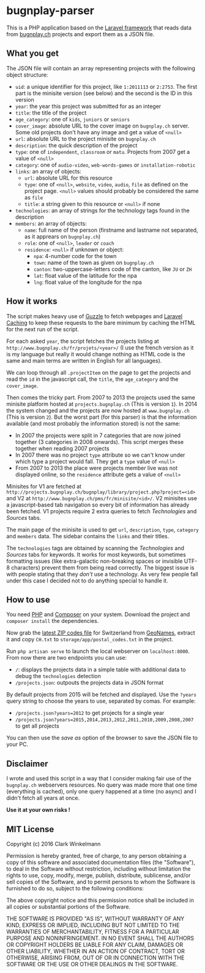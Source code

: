 # bugnplay-parser

This is a PHP application based on the [Laravel framework](https://laravel.com/) that reads data from [bugnplay.ch](http://www.bugnplay.ch/) projects and export them as a JSON file.

## What you get

The JSON file will contain an array representing projects with the following object structure:

- `uid`: a unique identifier for this project, like `1:2011113` or `2:2753`. The first part is the minisite version (see below) and the second is the ID in this version
- `year`: the year this project was submitted for as an integer
- `title`: the title of the project
- `age_category`: one of `kids`, `juniors` or `seniors`
- `cover_image`: absolute URL to the cover image on `bugnplay.ch` server. Some old projects don't have any image and get a value of `<null>`
- `url`: absolute URL to the project minisite on `bugnplay.ch`
- `description`: the quick description of the project
- `type`: one of `independent`, `classroom` or `matu`. Projects from 2007 get a value of `<null>`
- `category`: one of `audio-video`, `web-words-games` or `installation-robotic`
- `links`: an array of objects:
  - `url`: absolute URL for this resource
  - `type`: one of `<null>`, `website`, `video`, `audio`, `file` as defined on the project page. `<null>` values should probably be considered the same as `file`
  - `title`: a string given to this resource or `<null>` if none
- `technologies`: an array of strings for the technology tags found in the description
- `members`: an array of objects:
  - `name`: full name of the person (firstname and lastname not separated, as it apprears on `bugnplay.ch`)
  - `role`: one of `<null>`, `leader` or `coach`
  - `residence`: `<null>` if unknown or object:
    - `npa`: 4-number code for the town
    - `town`: name of the town as given on `bugnplay.ch`
    - `canton`: two-uppercase-letters code of the canton, like `JU` or `ZH`
    - `lat`: float value of the latitude for the npa
    - `lng`: float value of the longitude for the npa

## How it works

The script makes heavy use of [Guzzle](https://github.com/guzzle/guzzle) to fetch webpages and [Laravel Caching](https://laravel.com/docs/5.2/cache) to keep these requests to the bare minimum by caching the HTML for the next run of the script.

For each asked `year`, the script fetches the projects listing at `http://www.bugnplay.ch/fr/projets/<year>/` (I use the french version as it is my language but really it would change nothing as HTML code is the same and main terms are written in English for all languages).

We can loop through all `.projectItem` on the page to get the projects and read the `id` in the javascript call, the `title`, the `age_category` and the `cover_image`.

Then comes the tricky part. From 2007 to 2013 the projects used the same minisite platform hosted at `projects.bugnplay.ch` (This is version `1`).
In 2014 the system changed and the projects are now hosted at `www.bugnplay.ch` (This is version `2`).
But the worst part (for this parser) is that the information available (and most probably the information stored) is not the same:

- In 2007 the projects were split in 7 categories that are now joined together (3 categories in 2008 onwards). This script merges these together when reading 2007 projects
- In 2007 there was no project `type` attribute so we can't know under which type a project would fall. They get a `type` value of `<null>`
- From 2007 to 2013 the place were projects member live was not displayed online, so the `residence` attribute gets a value of `<null>`

Minisites for V1 are fetched at `http://projects.bugnplay.ch/bugnplay/library/project.php?project=<id>` and V2 at `http://www.bugnplay.ch/pms/fr/minisite/<id>/`.
V2 minisites use a javascript-based tab navigation so every bit of information has already been fetched.
V1 projects require 2 extra queries to fetch *Technologies* and *Sources* tabs.

The main page of the minisite is used to get `url`, `description`, `type`, `category` and `members` data.
The sidebar contains the `links` and their titles.

The `technologies` tags are obtained by scanning the *Technologies* and *Sources* tabs for keywords.
It works for most keywords, but sometimes formatting issues (like extra-galactic non-breaking spaces or invisible UTF-8 characters) prevent them from being read correctly.
The biggest issue is with people stating that they *don't* use a technology.
As very few people fall under this case I decided not to do anything special to handle it.

## How to use

You need [PHP](http://php.net/) and [Composer](https://getcomposer.org/) on your system.
Download the project and `composer install` the dependencies.

Now grab the [latest ZIP codes file](http://download.geonames.org/export/zip/) for Switzerland from [GeoNames](http://www.geonames.org/), extract it and copy `CH.txt` to `storage/app/postal_codes.txt` in the project.

Run `php artisan serve` to launch the local webserver on `localhost:8000`. From now there are two endpoints you can use:

- `/`: displays the projects data in a simple table with additional data to debug the `technologies` detection
- `/projects.json`: outpouts the projects data in JSON format

By default projects from 2015 will be fetched and displayed.
Use the `?years` query string to choose the years to use, separated by comas.
For example:

- `/projects.json?years=2012` to get projects for a single year
- `/projects.json?years=2015,2014,2013,2012,2011,2010,2009,2008,2007` to get all projects

You can then use the *save as* option of the browser to save the JSON file to your PC.

## Disclaimer

I wrote and used this script in a way that I consider making fair use of the `bugnplay.ch` webservers resources.
No query was made more that one time (everything is cached), only one query happened at a time (no async) and I didn't fetch all years at once.

**Use it at your own risks !**

## MIT License

Copyright (c) 2016 Clark Winkelmann

Permission is hereby granted, free of charge, to any person obtaining a copy
of this software and associated documentation files (the "Software"), to deal
in the Software without restriction, including without limitation the rights
to use, copy, modify, merge, publish, distribute, sublicense, and/or sell
copies of the Software, and to permit persons to whom the Software is
furnished to do so, subject to the following conditions:

The above copyright notice and this permission notice shall be included in all
copies or substantial portions of the Software.

THE SOFTWARE IS PROVIDED "AS IS", WITHOUT WARRANTY OF ANY KIND, EXPRESS OR
IMPLIED, INCLUDING BUT NOT LIMITED TO THE WARRANTIES OF MERCHANTABILITY,
FITNESS FOR A PARTICULAR PURPOSE AND NONINFRINGEMENT. IN NO EVENT SHALL THE
AUTHORS OR COPYRIGHT HOLDERS BE LIABLE FOR ANY CLAIM, DAMAGES OR OTHER
LIABILITY, WHETHER IN AN ACTION OF CONTRACT, TORT OR OTHERWISE, ARISING FROM,
OUT OF OR IN CONNECTION WITH THE SOFTWARE OR THE USE OR OTHER DEALINGS IN THE
SOFTWARE.
